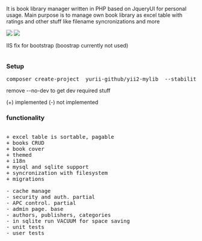 It is book library manager written in PHP based on JqueryUI for personal usage. Main purpose is to manage own book library as excel table with ratings and other stuff like filename syncronizations and more

<img src="http://s11.postimg.org/agya5qldf/lib.jpg" />

<img src="http://s29.postimg.org/hdzobbo5z/cfg.jpg" />

IIS fix for bootstrap (boostrap currently not used)
<pre><mimeMap fileExtension=".woff2" mimeType="application/font-woff2" /></pre>

<h3>Setup</h3>

<pre>composer create-project  yurii-github/yii2-mylib  --stability=dev --no-dev</pre>
remove --no-dev to get dev required stuff

(+) implemented
(-) not implemented

<h3>functionality</h3>

<pre>

+ excel table is sortable, pagable
+ books CRUD
+ book cover
+ themed
+ i18n
+ mysql and sqlite support
+ syncronization with filesystem
+ migrations

- cache manage
- security and auth. partial
- APC control. partial
- admin page. base
- authors, publishers, categories
- in sqlite run VACUUM for space saving
- unit tests
- user tests
</pre>
